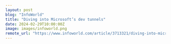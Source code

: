 ```yaml
---
layout: post
blog: "InfoWorld"
title: "Diving into Microsoft’s dev tunnels"
date: 2024-02-29T10:00:00Z
image: images/infoworld.png
remote_url: "https://www.infoworld.com/article/3713321/diving-into-microsofts-dev-tunnels.html#tk.rss_applicationdevelopment"
---
```

